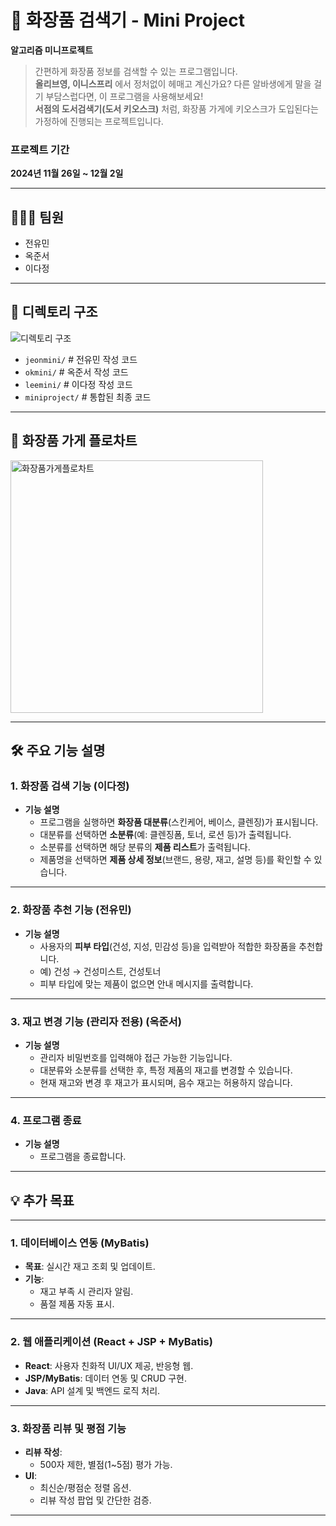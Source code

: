 # 💄 화장품 검색기 - Mini Project

**알고리즘 미니프로젝트**  
> 간편하게 화장품 정보를 검색할 수 있는 프로그램입니다.  
> **올리브영, 이니스프리** 에서 정처없이 헤매고 계신가요?
> 다른 알바생에게 말을 걸기 부담스럽다면, 이 프로그램을 사용해보세요!  
> **서점의 도서검색기(도서 키오스크)** 처럼, 화장품 가게에 키오스크가 도입된다는 가정하에 진행되는 프로젝트입니다.

### 프로젝트 기간  
**2024년 11월 26일 ~ 12월 2일**

---

## 🧑‍🤝‍🧑 팀원

- 전유민
- 옥준서
- 이다정

---

## 📂 디렉토리 구조

![디렉토리 구조](https://github.com/user-attachments/assets/3c7e0949-60ba-4236-a710-3038a05c9ff0)

- `jeonmini/` # 전유민 작성 코드
- `okmini/` # 옥준서 작성 코드
- `leemini/` # 이다정 작성 코드
- `miniproject/` # 통합된 최종 코드


---

## 📝 화장품 가게 플로차트

<img width="404" alt="화장품가게플로차트" src="https://github.com/user-attachments/assets/dbcb0def-ca17-4b3a-9784-105a1642db0b">



---

## 🛠️ 주요 기능 설명

### 1. 화장품 검색 기능 (이다정)
- **기능 설명**  
  - 프로그램을 실행하면 **화장품 대분류**(스킨케어, 베이스, 클렌징)가 표시됩니다.
  - 대분류를 선택하면 **소분류**(예: 클렌징폼, 토너, 로션 등)가 출력됩니다.
  - 소분류를 선택하면 해당 분류의 **제품 리스트**가 출력됩니다.
  - 제품명을 선택하면 **제품 상세 정보**(브랜드, 용량, 재고, 설명 등)를 확인할 수 있습니다.

---

### 2. 화장품 추천 기능 (전유민)
- **기능 설명**  
  - 사용자의 **피부 타입**(건성, 지성, 민감성 등)을 입력받아 적합한 화장품을 추천합니다.  
  - 예) 건성 → 건성미스트, 건성토너
  - 피부 타입에 맞는 제품이 없으면 안내 메시지를 출력합니다.

---

### 3. 재고 변경 기능 (관리자 전용) (옥준서)
- **기능 설명**  
  - 관리자 비밀번호를 입력해야 접근 가능한 기능입니다.  
  - 대분류와 소분류를 선택한 후, 특정 제품의 재고를 변경할 수 있습니다.  
  - 현재 재고와 변경 후 재고가 표시되며, 음수 재고는 허용하지 않습니다.  

---

### 4. 프로그램 종료
- **기능 설명**  
  - 프로그램을 종료합니다.

---

## 💡 추가 목표

---

### 1. 데이터베이스 연동 (MyBatis)
- **목표**: 실시간 재고 조회 및 업데이트.
- **기능**:
  - 재고 부족 시 관리자 알림.
  - 품절 제품 자동 표시.

---

### 2. 웹 애플리케이션 (React + JSP + MyBatis)
- **React**: 사용자 친화적 UI/UX 제공, 반응형 웹.
- **JSP/MyBatis**: 데이터 연동 및 CRUD 구현.
- **Java**: API 설계 및 백엔드 로직 처리.

---

### 3. 화장품 리뷰 및 평점 기능
- **리뷰 작성**:
  - 500자 제한, 별점(1~5점) 평가 가능.
- **UI**:
  - 최신순/평점순 정렬 옵션.
  - 리뷰 작성 팝업 및 간단한 검증.

---



